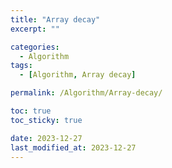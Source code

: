 ```yaml
---
title: "Array decay"
excerpt: ""

categories:
  - Algorithm
tags:
  - [Algorithm, Array decay]

permalink: /Algorithm/Array-decay/

toc: true
toc_sticky: true

date: 2023-12-27
last_modified_at: 2023-12-27
---
```


